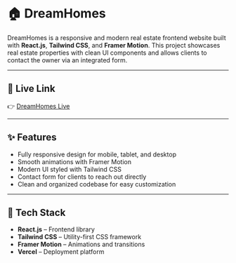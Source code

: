 # 🏠 DreamHomes

DreamHomes is a responsive and modern real estate frontend website built with **React.js**, **Tailwind CSS**, and **Framer Motion**. This project showcases real estate properties with clean UI components and allows clients to contact the owner via an integrated form.

---

## 🚀 Live Link

👉 [DreamHomes Live](https://DreamHomes-ten.vercel.app/)

---

## ✨ Features

- Fully responsive design for mobile, tablet, and desktop  
- Smooth animations with Framer Motion  
- Modern UI styled with Tailwind CSS  
- Contact form for clients to reach out directly  
- Clean and organized codebase for easy customization

---

## 🔧 Tech Stack

- **React.js** – Frontend library  
- **Tailwind CSS** – Utility-first CSS framework  
- **Framer Motion** – Animations and transitions  
- **Vercel** – Deployment platform

